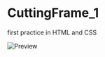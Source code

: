 # CuttingFrame_1
first practice in HTML and CSS

![Preview](https://raw.githubusercontent.com/cocolin041/CuttintFrame_1/master/coco/image/template_finish.png)
